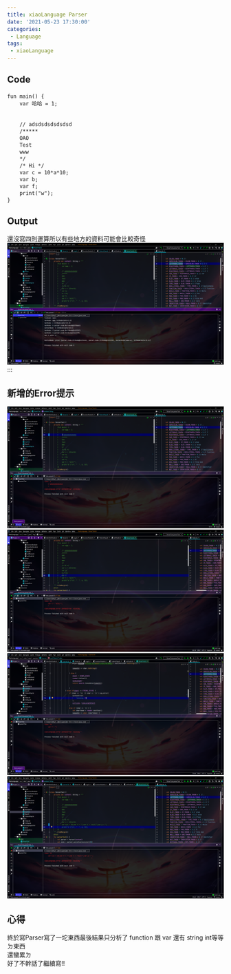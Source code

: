 ```yaml
---
title: xiaoLanguage Parser
date: '2021-05-23 17:30:00'
categories:
 - Language
tags:
 - xiaoLanguage
---
```


## Code
```
fun main() {
    var 哈哈 = 1;
    

    // adsdsdsdsdsdsd
    /*****
    OAO
    Test
    www
    */
    /* Hi */
    var c = 10*a*10;
    var b;
    var f;
    print("w");
}

```

## Output
還沒寫四則運算所以有些地方的資料可能會比較奇怪
![就是圖片別懷疑](./image/code-7.png)
:::

## 新增的Error提示
![就是圖片別懷疑](./image/code-8.png)
![就是圖片別懷疑](./image/code-9.png)
![就是圖片別懷疑](./image/code-10.png)
![就是圖片別懷疑](./image/code-11.png)

## 心得
終於寫Parser寫了一坨東西最後結果只分析了 function 跟 var 還有 string int等等ㄉ東西<br>
還蠻累ㄉ <br>
好了不幹話了繼續寫!!
